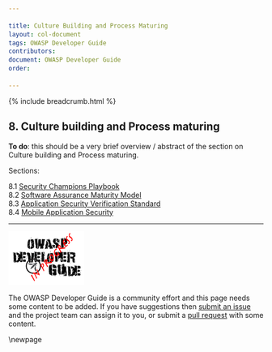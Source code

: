 ```yaml
---

title: Culture Building and Process Maturing
layout: col-document
tags: OWASP Developer Guide
contributors:
document: OWASP Developer Guide
order:

---
```


{% include breadcrumb.html %}

## 8. Culture building and Process maturing

**To do**: this should be a very brief overview / abstract of the section on Culture building and Process maturing.

Sections:

8.1 [Security Champions Playbook](#security-champions-playbook)  
8.2 [Software Assurance Maturity Model](#software-assurance-maturity-model)  
8.3 [Application Security Verification Standard](#application-security-verification-standard)  
8.4 [Mobile Application Security](#mobile-application-security)  

----

![Developer Guide](../assets/images/dg_wip.png)

The OWASP Developer Guide is a community effort and this page needs some content to be added.
If you have suggestions then [submit an issue][issue1000] and the project team can assign it to you,
or submit a [pull request][pr] with some content.

[issue1000]: https://github.com/OWASP/www-project-developer-guide/issues/new?labels=enhancement&template=request.md&title=Update:%2010-culture-building-process-maturing/00-toc
[pr]: https://github.com/OWASP/www-project-developer-guide/pulls

\newpage
